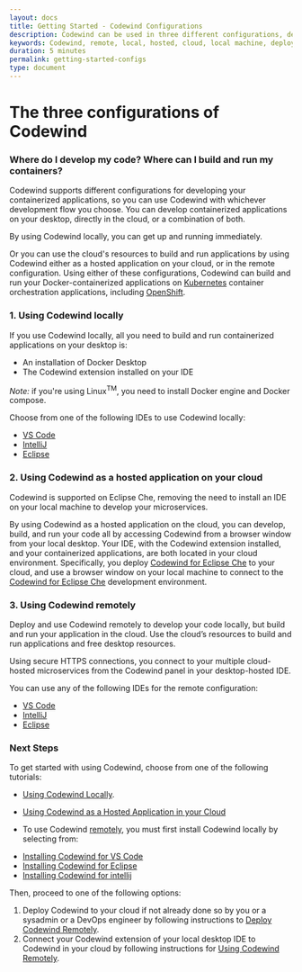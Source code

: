 ```yaml
---
layout: docs
title: Getting Started - Codewind Configurations
description: Codewind can be used in three different configurations, depending on where you want to develop build and run your containers. 
keywords: Codewind, remote, local, hosted, cloud, local machine, deploy, configurations, config, connect, IDE
duration: 5 minutes
permalink: getting-started-configs
type: document
---
```



# The three configurations of Codewind


### Where do I develop my code? Where can I build and run my containers?
Codewind supports different configurations for developing your containerized applications, so you can use Codewind with whichever development flow you choose. You can develop containerized applications on your desktop, directly in the cloud, or a combination of both. 



By using Codewind locally, you can get up and running immediately. 

Or you can use the cloud's resources to build and run applications by using Codewind either as a hosted application on your cloud, or in the remote configuration. Using either of these configurations, Codewind can build and run your Docker-containerized applications on [Kubernetes](https://kubernetes.io/) container orchestration applications, including [OpenShift](https://www.openshift.com/).

### **1. Using Codewind locally** 
If you use Codewind locally, all you need to build and run containerized applications on your desktop is:
* An installation of Docker Desktop
* The Codewind extension installed on your IDE

*Note:* if you're using Linux<sup>TM</sup>, you need to install Docker engine and Docker compose.

Choose from one of the following IDEs to use Codewind locally: 

* [VS Code](./vsc-getting-started.html)
* [IntelliJ](./intellij-getting-started.html)
* [Eclipse](./eclipse-getting-started.html)

### **2. Using Codewind as a hosted application on your cloud** 
Codewind is supported on Eclipse Che, removing the need to install an IDE on your local machine to develop your microservices.

By using Codewind as a hosted application on the cloud, you can develop, build, and run your code all by accessing Codewind from a browser window from your local desktop. Your IDE, with the Codewind extension installed, and your containerized applications, are both located in your cloud environment. Specifically, you deploy [Codewind for Eclipse Che](./che-installinfo.html) to your cloud, and use a browser window on your local machine to connect to the [Codewind for Eclipse Che](./che-installinfo.html) development environment.


### **3. Using Codewind remotely** 
Deploy and use Codewind remotely to develop your code locally, but build and run your application in the cloud. Use the cloud’s resources to build and run applications and free desktop resources.

Using secure HTTPS connections, you connect to your multiple cloud-hosted microservices from the Codewind panel in your desktop-hosted IDE.

You can use any of the following IDEs for the remote configuration:

* [VS Code](./vsc-getting-started.html)
* [IntelliJ](./intellij-getting-started.html)
* [Eclipse](./eclipse-getting-started.html)


### Next Steps

To get started with using Codewind, choose from one of the following tutorials:

* [Using Codewind Locally](./local-codewind-overview.html). 

* [Using Codewind as a Hosted Application in your Cloud](./eclipseche-codewind-overview.html)

* To use Codewind [remotely](./remote-codewind-overview.html), you must first install Codewind locally by selecting from:

- [Installing Codewind for VS Code](./vsc-getting-started.html)
- [Installing Codewind for Eclipse](./eclipse-getting-started.html)
- [Installing Codewind for intellij](./intellij-getting-started.html)

Then, proceed to one of the following options:
  1. Deploy Codewind to your cloud if not already done so by you or a sysadmin or a DevOps engineer by following instructions to [Deploy Codewind Remotely](./remote-deploying-codewind.html).
  2. Connect your Codewind extension of your local desktop IDE to Codewind in your cloud by following instructions for [Using Codewind Remotely](./remote-codewind-overview.html). 

